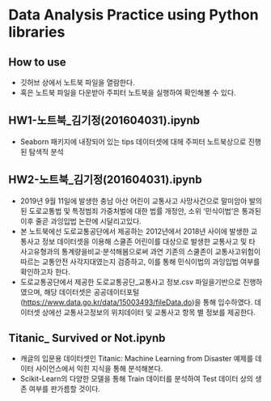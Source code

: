 # Data Analysis Practice using Python libraries

## How to use
- 깃허브 상에서 노트북 파일을 열람한다.
- 혹은 노트북 파일을 다운받아 주피터 노트북을 실행하여 확인해볼 수 있다.

## HW1-노트북_김기정(201604031).ipynb
- Seaborn 패키지에 내장되어 있는 tips 데이터셋에 대헤 주피터 노트북상으로 진행된 탐색적 분석

## HW2-노트북_김기정(201604031).ipynb
- 2019년 9월 11일에 발생한 충남 아산 어린이 교통사고 사망사건으로 말미암아 발의된 도로교통법 및 특정범죄 가중처벌에 대한 법률 개정안, 소위 ‘민식이법’은 통과된 이후 줄곧 과잉입법 논란에 시달리고있다.
- 본 노트북에선 도로교통공단에서 제공하는 2012년에서 2018년 사이에 발생한 교통사고 정보 데이터셋을 이용해 스쿨존 어린이를 대상으로 발생한 교통사고 및 타 사고유형과의 통계량을비교·분석해봄으로써 과연 기존의 스쿨존이 교통사고위험이 따르는 교통안전 사각지대였는지 검증하고, 이를 통해 민식이법의 과잉입법 여부를 확인하고자 한다.
- 도로교통공단에서 제공한 도로교통공단_교통사고 정보.csv 파일을기반으로 진행하였으며, 해당 데이터셋은 공공데이터포털(https://www.data.go.kr/data/15003493/fileData.do)을 통해 입수하였다. 데이터셋 상에선 교통사고정보의 위치데이터 및 교통사고 항목 별 정보를 제공한다.

## Titanic_ Survived or Not.ipynb
- 캐글의 입문용 데이터셋인 Titanic: Machine Learning from Disaster 예제를 데이터 사이언스에서 익힌 지식을 통해 분석해본다.
- Scikit-Learn의 다양한 모델을 통해 Train 데이터를 분석하여 Test 데이터 상의 생존 여부를 판가름할 것이다.
